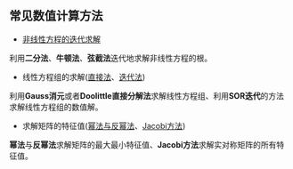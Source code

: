 ## 常见数值计算方法

- [非线性方程的迭代求解](./NonLinearEquationSlover.cpp)

利用**二分法**、**牛顿法**、**弦截法**迭代地求解非线性方程的根。

- 线性方程组的求解([直接法](./LinearEquationsSlover.cpp)、[迭代法](./SOR.cpp))

利用**Gauss消元**或者**Doolittle直接分解法**求解线性方程组、利用**SOR迭代**的方法求解线性方程组的数值解。

- 求解矩阵的特征值([幂法与反幂法](./PowerMethod.cpp)、[Jacobi方法](./Jacobi.cpp))

**幂法**与**反幂法**求解矩阵的最大最小特征值、**Jacobi方法**求解实对称矩阵的所有特征值。
